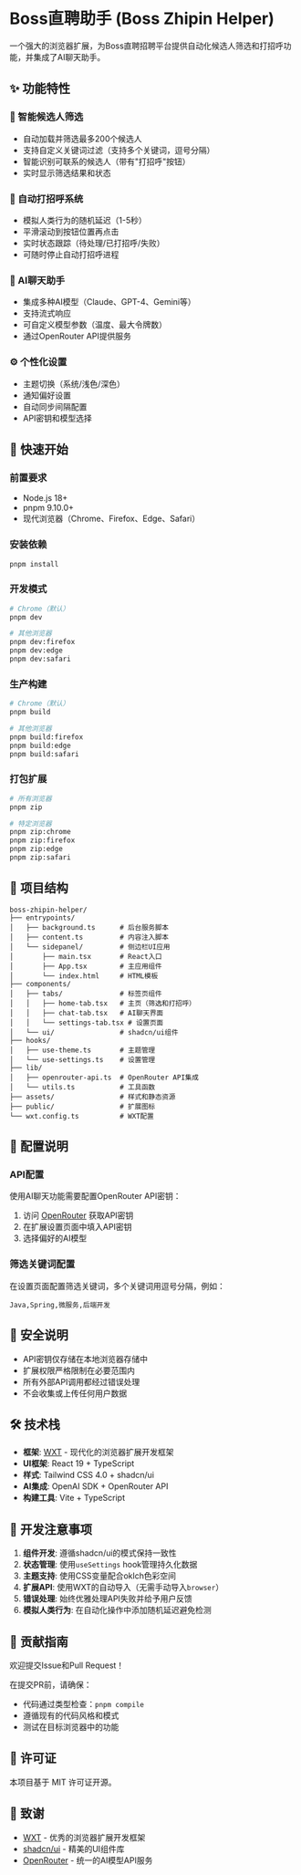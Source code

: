 # Boss直聘助手 (Boss Zhipin Helper)

一个强大的浏览器扩展，为Boss直聘招聘平台提供自动化候选人筛选和打招呼功能，并集成了AI聊天助手。

## ✨ 功能特性

### 🎯 智能候选人筛选
- 自动加载并筛选最多200个候选人
- 支持自定义关键词过滤（支持多个关键词，逗号分隔）
- 智能识别可联系的候选人（带有"打招呼"按钮）
- 实时显示筛选结果和状态

### 🤖 自动打招呼系统
- 模拟人类行为的随机延迟（1-5秒）
- 平滑滚动到按钮位置再点击
- 实时状态跟踪（待处理/已打招呼/失败）
- 可随时停止自动打招呼进程

### 💬 AI聊天助手
- 集成多种AI模型（Claude、GPT-4、Gemini等）
- 支持流式响应
- 可自定义模型参数（温度、最大令牌数）
- 通过OpenRouter API提供服务

### ⚙️ 个性化设置
- 主题切换（系统/浅色/深色）
- 通知偏好设置
- 自动同步间隔配置
- API密钥和模型选择

## 🚀 快速开始

### 前置要求

- Node.js 18+
- pnpm 9.10.0+
- 现代浏览器（Chrome、Firefox、Edge、Safari）

### 安装依赖

```bash
pnpm install
```

### 开发模式

```bash
# Chrome（默认）
pnpm dev

# 其他浏览器
pnpm dev:firefox
pnpm dev:edge
pnpm dev:safari
```

### 生产构建

```bash
# Chrome（默认）
pnpm build

# 其他浏览器
pnpm build:firefox
pnpm build:edge
pnpm build:safari
```

### 打包扩展

```bash
# 所有浏览器
pnpm zip

# 特定浏览器
pnpm zip:chrome
pnpm zip:firefox
pnpm zip:edge
pnpm zip:safari
```

## 📁 项目结构

```
boss-zhipin-helper/
├── entrypoints/
│   ├── background.ts      # 后台服务脚本
│   ├── content.ts         # 内容注入脚本
│   └── sidepanel/         # 侧边栏UI应用
│       ├── main.tsx       # React入口
│       ├── App.tsx        # 主应用组件
│       └── index.html     # HTML模板
├── components/
│   ├── tabs/              # 标签页组件
│   │   ├── home-tab.tsx   # 主页（筛选和打招呼）
│   │   ├── chat-tab.tsx   # AI聊天界面
│   │   └── settings-tab.tsx # 设置页面
│   └── ui/                # shadcn/ui组件
├── hooks/
│   ├── use-theme.ts       # 主题管理
│   └── use-settings.ts    # 设置管理
├── lib/
│   ├── openrouter-api.ts  # OpenRouter API集成
│   └── utils.ts           # 工具函数
├── assets/                # 样式和静态资源
├── public/                # 扩展图标
└── wxt.config.ts          # WXT配置
```

## 🔧 配置说明

### API配置

使用AI聊天功能需要配置OpenRouter API密钥：

1. 访问 [OpenRouter](https://openrouter.ai/) 获取API密钥
2. 在扩展设置页面中填入API密钥
3. 选择偏好的AI模型

### 筛选关键词配置

在设置页面配置筛选关键词，多个关键词用逗号分隔，例如：
```
Java,Spring,微服务,后端开发
```

## 🔐 安全说明

- API密钥仅存储在本地浏览器存储中
- 扩展权限严格限制在必要范围内
- 所有外部API调用都经过错误处理
- 不会收集或上传任何用户数据

## 🛠️ 技术栈

- **框架**: [WXT](https://wxt.dev/) - 现代化的浏览器扩展开发框架
- **UI框架**: React 19 + TypeScript
- **样式**: Tailwind CSS 4.0 + shadcn/ui
- **AI集成**: OpenAI SDK + OpenRouter API
- **构建工具**: Vite + TypeScript

## 📝 开发注意事项

1. **组件开发**: 遵循shadcn/ui的模式保持一致性
2. **状态管理**: 使用`useSettings` hook管理持久化数据
3. **主题支持**: 使用CSS变量配合oklch色彩空间
4. **扩展API**: 使用WXT的自动导入（无需手动导入`browser`）
5. **错误处理**: 始终优雅处理API失败并给予用户反馈
6. **模拟人类行为**: 在自动化操作中添加随机延迟避免检测

## 🤝 贡献指南

欢迎提交Issue和Pull Request！

在提交PR前，请确保：
- 代码通过类型检查：`pnpm compile`
- 遵循现有的代码风格和模式
- 测试在目标浏览器中的功能

## 📄 许可证

本项目基于 MIT 许可证开源。

## 🙏 致谢

- [WXT](https://wxt.dev/) - 优秀的浏览器扩展开发框架
- [shadcn/ui](https://ui.shadcn.com/) - 精美的UI组件库
- [OpenRouter](https://openrouter.ai/) - 统一的AI模型API服务